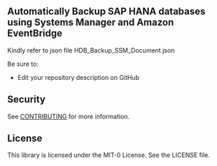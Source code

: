 ## Automatically Backup SAP HANA databases using Systems Manager and Amazon EventBridge

Kindly refer to json file HDB_Backup_SSM_Document.json

Be sure to:

* Edit your repository description on GitHub

## Security

See [CONTRIBUTING](CONTRIBUTING.md#security-issue-notifications) for more information.

## License

This library is licensed under the MIT-0 License. See the LICENSE file.

